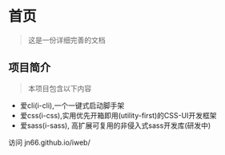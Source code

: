 # 首页
> 这是一份详细完善的文档

## 项目简介
> 本项目包含以下内容 

- 爱cli(i-cli),一个一键式启动脚手架
- 爱css(i-css),实用优先开箱即用(utility-first)的CSS-UI开发框架
- 爱sass(i-sass), 高扩展可复用的非侵入式sass开发库(研发中)

访问 jn66.github.io/iweb/